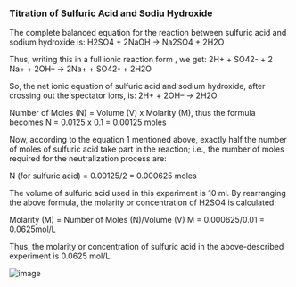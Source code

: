 ### Titration of Sulfuric Acid and Sodiu Hydroxide

The complete balanced equation for the reaction between sulfuric acid and sodium hydroxide is:
H2SO4 + 2NaOH → Na2SO4 + 2H2O

Thus, writing this in a full ionic reaction form , we get:
2H+ + SO42- + 2 Na+ + 2OH– → 2Na+ + SO42- + 2H2O

So, the net ionic equation of sulfuric acid and sodium hydroxide, after crossing out the spectator ions, is:
2H+ + 2OH– → 2H2O


Number of Moles (N) = Volume (V) x Molarity (M), thus the formula becomes 
N = 0.0125 x 0.1 = 0.00125 moles 

Now, according to the equation 1 mentioned above, exactly half the number of moles of sulfuric acid take part in the reaction; i.e., the number of moles required for the neutralization process are:

N (for sulfuric acid) = 0.00125/2 = 0.000625 moles

The volume of sulfuric acid used in this experiment is 10 ml. By rearranging the above formula, the molarity or concentration of H2SO4 is calculated:

Molarity (M) = Number of Moles (N)/Volume (V) M = 0.000625/0.01 = 0.0625mol/L

Thus, the molarity or concentration of sulfuric acid in the above-described experiment is 0.0625 mol/L.


![image](https://github.com/pe1l1nl1/23007/assets/19546253/a64be66c-9b3b-43c9-ab67-38121c14125b)


